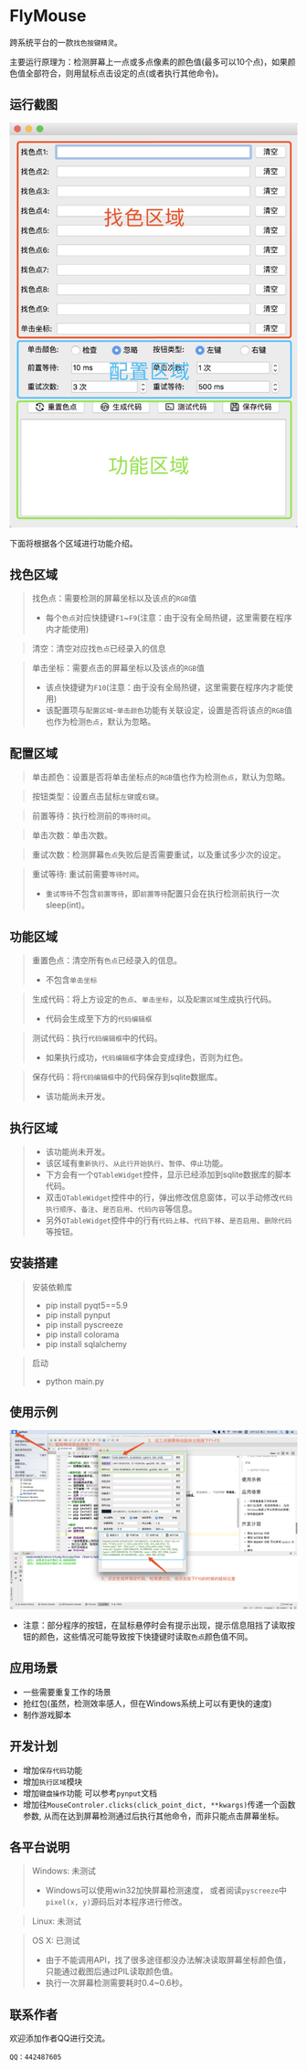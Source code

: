 # FlyMouse
跨系统平台的一款`找色按键精灵`。

主要运行原理为：检测屏幕上一点或多点像素的颜色值(最多可以10个点)，如果颜色值全部符合，则用鼠标点击设定的点(或者执行其他命令)。
## 运行截图
![Run screenshots](./README/CFE1A181-69F1-489E-919A-A0BC00F9DD3B.png)

下面将根据各个区域进行功能介绍。
## 找色区域

>找色点：需要检测的屏幕坐标以及该点的`RGB`值
>- 每个`色点`对应快捷键`F1`~`F9`(注意：由于没有全局热键，这里需要在程序内才能使用)

>清空：清空对应找`色点`已经录入的信息

>单击坐标：需要点击的屏幕坐标以及该点的`RGB`值
>- 该点快捷键为`F10`(注意：由于没有全局热键，这里需要在程序内才能使用)
>- 该配置项与`配置区域`-`单击颜色`功能有关联设定，设置是否将该点的`RGB`值也作为检测`色点`，默认为忽略。
## 配置区域

>单击颜色：设置是否将单击坐标点的`RGB`值也作为检测`色点`，默认为忽略。

>按钮类型：设置点击鼠标`左键`或`右键`。

>前置等待：执行检测前的`等待时间`。

>单击次数：单击次数。

>重试次数：检测屏幕`色点`失败后是否需要重试，以及重试多少次的设定。

>重试等待: 重试前需要`等待时间`。
>- `重试等待`不包含`前置等待`，即`前置等待`配置只会在执行检测前执行一次sleep(int)。
## 功能区域

>重置色点：清空所有`色点`已经录入的信息。
>- 不包含`单击坐标`

>生成代码：将上方设定的`色点`、`单击坐标`，以及`配置区域`生成执行代码。
>- 代码会生成至下方的`代码编辑框`

>测试代码：执行`代码编辑框`中的代码。
>- 如果执行成功，`代码编辑框`字体会变成绿色，否则为红色。

>保存代码：将`代码编辑框`中的代码保存到sqlite数据库。
>- 该功能尚未开发。
## 执行区域
>- 该功能尚未开发。
>- 该区域有`重新执行`、`从此行开始执行`、`暂停`、`停止`功能。
>- 下方会有一个`QTableWidget`控件，显示已经添加到sqlite数据库的脚本代码。
>- 双击`QTableWidget`控件中的行，弹出修改信息窗体，可以手动修改`代码执行顺序`、`备注`、`是否启用`、`代码内容`等信息。
>- 另外`QTableWidget`控件中的行有`代码上移`、`代码下移`、`是否启用`、`删除代码`等按钮。
## 安装搭建
> 安装依赖库
>- pip install pyqt5==5.9
>- pip install pynput
>- pip install pyscreeze
>- pip install colorama
>- pip install sqlalchemy

>启动
>- python main.py
## 使用示例
![Demo screenshots](./README/07FEF4A5-C697-4C87-93FA-AF7FF22489B1.png)
- 注意：部分程序的按钮，在鼠标悬停时会有提示出现，提示信息阻挡了读取按钮的颜色，这些情况可能导致按下快捷键时读取`色点`颜色值不同。
## 应用场景
- 一些需要重复工作的场景
- 抢红包(虽然，检测效率感人，但在Windows系统上可以有更快的速度)
- 制作游戏脚本
## 开发计划
- 增加`保存代码`功能
- 增加`执行区域`模块
- 增加`键盘操作`功能 可以参考`pynput`文档
- 增加往`MouseControler.clicks(click_point_dict, **kwargs)`传递一个函数参数, 从而在达到屏幕检测通过后执行其他命令，而非只能点击屏幕坐标。
## 各平台说明
> Windows: 未测试
>- Windows可以使用win32加快屏幕检测速度， 或者阅读`pyscreeze`中`pixel(x, y)`源码后对本程序进行修改。

> Linux: 未测试

> OS X: 已测试
>- 由于不能调用API，找了很多途径都没办法解决读取屏幕坐标颜色值，只能通过截图后通过PIL读取颜色值。
>- 执行一次屏幕检测需要耗时0.4~0.6秒。
## 联系作者
欢迎添加作者QQ进行交流。

`QQ：442487605`